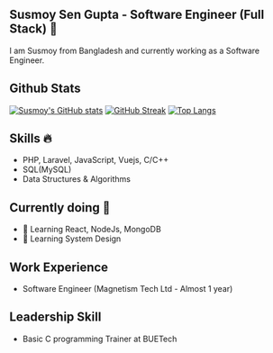 ## Susmoy Sen Gupta - Software Engineer (Full Stack) 👋
I am Susmoy from Bangladesh and currently working as a Software Engineer.

## Github Stats
[![Susmoy's GitHub stats](https://github-readme-stats.vercel.app/api?username=SusmoySenGupta&count_private=true&show_icons=true&bg_color=151515&icon_color=E98302&title_color=FA8B00&text_color=FAFAFA)](https://github.com/anuraghazra/github-readme-stats)
[![GitHub Streak](https://github-readme-streak-stats.herokuapp.com?user=SusmoySenGupta&theme=dark&date_format=M%20j%5B%2C%20Y%5D)](https://git.io/streak-stats)
[![Top Langs](https://github-readme-stats.vercel.app/api/top-langs/?username=SusmoySenGupta&layout=compact&count_private=true&show_icons=true&hide=css,html&card_width=445&bg_color=151515&icon_color=E98302&title_color=FA8B00&text_color=FAFAFA)](https://github.com/anuraghazra/github-readme-stats)

## Skills 🔥
* PHP, Laravel, JavaScript, Vuejs, C/C++
* SQL(MySQL)
* Data Structures & Algorithms

## Currently doing :dart:
- 🔭 Learning React, NodeJs, MongoDB
- 🌱 Learning System Design

## Work Experience
* Software Engineer (Magnetism Tech Ltd - Almost 1 year)

## Leadership Skill
* Basic C programming Trainer at BUETech
